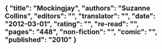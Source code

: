 {
 "title": "Mockingjay",
 "authors": "Suzanne Collins",
 "editors": "",
 "translator": "",
 "date": "2012-03-01",
 "rating": "",
 "re-read": "",
 "pages": "448",
 "non-fiction": "",
 "comic": "",
 "published": "2010"
}
---


